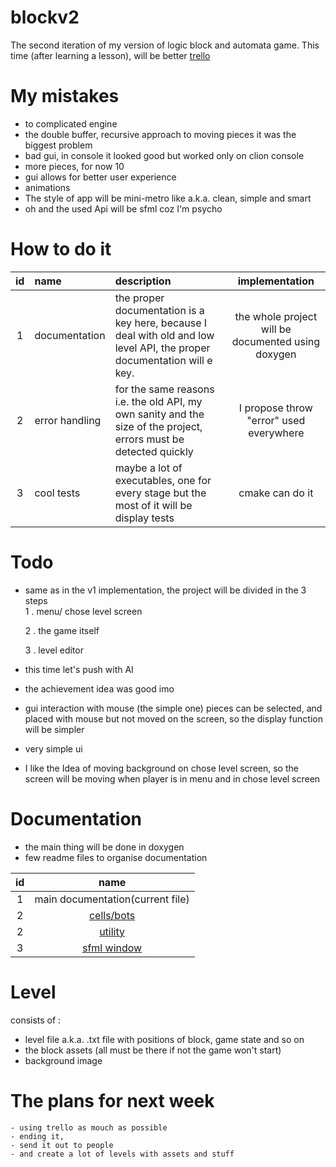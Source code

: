 # blockv2

The second iteration of my version of logic block and automata game. This time (after learning a lesson), will be better
[trello](https://trello.com/b/0EFQH3JJ/block-v2) 


# My mistakes

- to complicated engine
- the double buffer, recursive approach to moving pieces it was the biggest problem
- bad gui, in console it looked good but worked only on clion console
- more pieces, for now 10
- gui allows for better user experience
- animations
- The style of app will be mini-metro like a.k.a. clean, simple and smart
- oh and the used Api will be sfml coz I'm psycho

# How to do it 

| id | name | description | implementation |
|:---:| :---| :--- | :---:|
| 1  |documentation|the proper documentation is a key here, because I deal with old and low level API, the proper documentation will e key.| the whole project will be documented using doxygen|
| 2  |error handling| for the same reasons i.e. the old API, my own sanity and the size of the project, errors must be detected quickly | I propose throw "error" used everywhere|
| 3  |cool tests| maybe a lot of executables, one for every stage but the most of it will be display tests | cmake can do it |


# Todo 

- same as in the v1 implementation, the project will be divided  in the 3 steps   
    1 . menu/ chose level screen 
  
    2 . the game itself 
   
    3 . level editor
  
- this time let's push with AI
- the achievement idea was good imo 
- gui interaction with mouse (the simple one) pieces can be selected, and placed  with mouse but not moved on the screen, so the display function will be simpler 
- very simple ui
- I like the Idea of moving background on chose level screen, so the screen will be moving when player is in menu and in chose level screen   

# Documentation
- the main thing will be done in doxygen
- few readme files to organise documentation


| id | name |
| :---: |:---:|
| 1 | main documentation(current file)|
| 2 | [cells/bots](bots/game_of_block.md)|
| 2 | [utility](utility/README.md)|
| 3 | [sfml window](sfml_window/window.md)

# Level 

consists of :
- level file a.k.a. .txt file with positions of block,
game state and so on 
- the block assets (all must be there if not the game won't start)
- background image 

# The plans for next week 
    - using trello as mouch as possible 
    - ending it, 
    - send it out to people 
    - and create a lot of levels with assets and stuff 